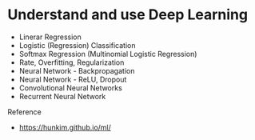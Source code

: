 
Understand and use Deep Learning
=======

- Linerar Regression
- Logistic (Regression) Classification
- Softmax Regression (Multinomial Logistic Regression)
- Rate, Overfitting, Regularization
- Neural Network - Backpropagation
- Neural Network - ReLU, Dropout
- Convolutional Neural Networks
- Recurrent Neural Network



Reference
- https://hunkim.github.io/ml/
